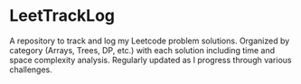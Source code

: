 # LeetTrackLog
A repository to track and log my Leetcode problem solutions. Organized by category (Arrays, Trees, DP, etc.) with each solution including time and space complexity analysis. Regularly updated as I progress through various challenges.
